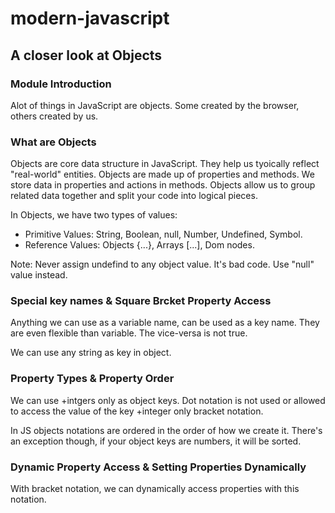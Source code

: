 # modern-javascript

## A closer look at Objects

### Module Introduction

Alot of things in JavaScript are objects. Some created by the browser, others created by us.

### What are Objects

Objects are core data structure in JavaScript. They help us tyoically reflect "real-world" entities. Objects are made up of properties and methods. We store data in properties and actions in methods. Objects allow us to group related data together and split your code into logical pieces.

In Objects, we have two types of values:
+ Primitive Values: String, Boolean, null, Number, Undefined, Symbol.
+ Reference Values: Objects {...}, Arrays [...], Dom nodes.

Note: Never assign undefind to any object value. It's bad code. Use "null" value instead.

### Special key names & Square Brcket Property Access
Anything we can use as a variable name, can be used as a key name. They are even flexible than variable. The vice-versa is not true.

We can use any string as key in object.

### Property Types & Property Order
We can use +intgers only as object keys. Dot notation is not used or allowed to access the value of the key +integer only bracket notation.

In JS objects notations are ordered in the order of how we create it. There's an exception though, if your object keys are numbers, it will be sorted.

### Dynamic Property Access & Setting Properties Dynamically
With bracket notation, we can dynamically access properties with this notation.